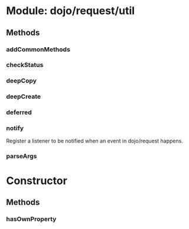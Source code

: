 # Module: dojo/request/util

## Methods

### addCommonMethods


### checkStatus


### deepCopy


### deepCreate


### deferred


### notify
Register a listener to be notified when an event
in dojo/request happens.

### parseArgs


# Constructor

## Methods

### hasOwnProperty


